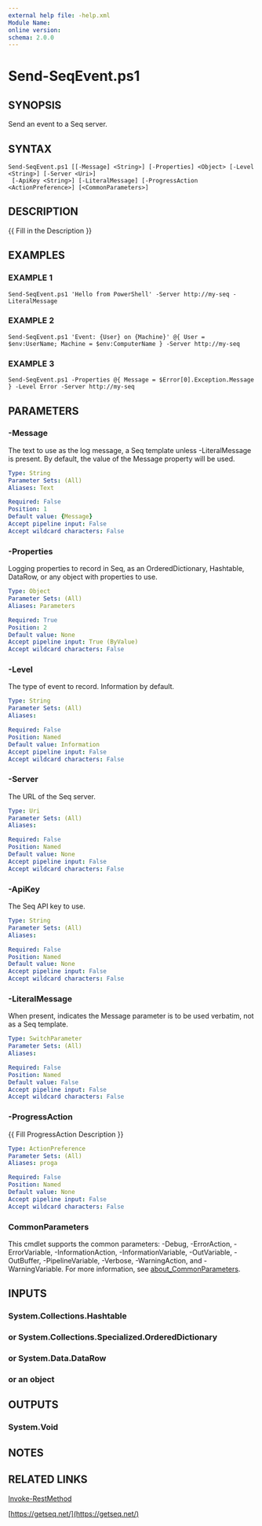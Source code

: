 ```yaml
---
external help file: -help.xml
Module Name:
online version:
schema: 2.0.0
---
```


# Send-SeqEvent.ps1

## SYNOPSIS
Send an event to a Seq server.

## SYNTAX

```
Send-SeqEvent.ps1 [[-Message] <String>] [-Properties] <Object> [-Level <String>] [-Server <Uri>]
 [-ApiKey <String>] [-LiteralMessage] [-ProgressAction <ActionPreference>] [<CommonParameters>]
```

## DESCRIPTION
{{ Fill in the Description }}

## EXAMPLES

### EXAMPLE 1
```
Send-SeqEvent.ps1 'Hello from PowerShell' -Server http://my-seq -LiteralMessage
```

### EXAMPLE 2
```
Send-SeqEvent.ps1 'Event: {User} on {Machine}' @{ User = $env:UserName; Machine = $env:ComputerName } -Server http://my-seq
```

### EXAMPLE 3
```
Send-SeqEvent.ps1 -Properties @{ Message = $Error[0].Exception.Message } -Level Error -Server http://my-seq
```

## PARAMETERS

### -Message
The text to use as the log message, a Seq template unless -LiteralMessage is present.
By default, the value of the Message property will be used.

```yaml
Type: String
Parameter Sets: (All)
Aliases: Text

Required: False
Position: 1
Default value: {Message}
Accept pipeline input: False
Accept wildcard characters: False
```

### -Properties
Logging properties to record in Seq, as an OrderedDictionary, Hashtable, DataRow,
or any object with properties to use.

```yaml
Type: Object
Parameter Sets: (All)
Aliases: Parameters

Required: True
Position: 2
Default value: None
Accept pipeline input: True (ByValue)
Accept wildcard characters: False
```

### -Level
The type of event to record.
Information by default.

```yaml
Type: String
Parameter Sets: (All)
Aliases:

Required: False
Position: Named
Default value: Information
Accept pipeline input: False
Accept wildcard characters: False
```

### -Server
The URL of the Seq server.

```yaml
Type: Uri
Parameter Sets: (All)
Aliases:

Required: False
Position: Named
Default value: None
Accept pipeline input: False
Accept wildcard characters: False
```

### -ApiKey
The Seq API key to use.

```yaml
Type: String
Parameter Sets: (All)
Aliases:

Required: False
Position: Named
Default value: None
Accept pipeline input: False
Accept wildcard characters: False
```

### -LiteralMessage
When present, indicates the Message parameter is to be used verbatim, not as a Seq template.

```yaml
Type: SwitchParameter
Parameter Sets: (All)
Aliases:

Required: False
Position: Named
Default value: False
Accept pipeline input: False
Accept wildcard characters: False
```

### -ProgressAction
{{ Fill ProgressAction Description }}

```yaml
Type: ActionPreference
Parameter Sets: (All)
Aliases: proga

Required: False
Position: Named
Default value: None
Accept pipeline input: False
Accept wildcard characters: False
```

### CommonParameters
This cmdlet supports the common parameters: -Debug, -ErrorAction, -ErrorVariable, -InformationAction, -InformationVariable, -OutVariable, -OutBuffer, -PipelineVariable, -Verbose, -WarningAction, and -WarningVariable. For more information, see [about_CommonParameters](http://go.microsoft.com/fwlink/?LinkID=113216).

## INPUTS

### System.Collections.Hashtable
### or System.Collections.Specialized.OrderedDictionary
### or System.Data.DataRow
### or an object
## OUTPUTS

### System.Void
## NOTES

## RELATED LINKS

[Invoke-RestMethod]()

[https://getseq.net/](https://getseq.net/)

